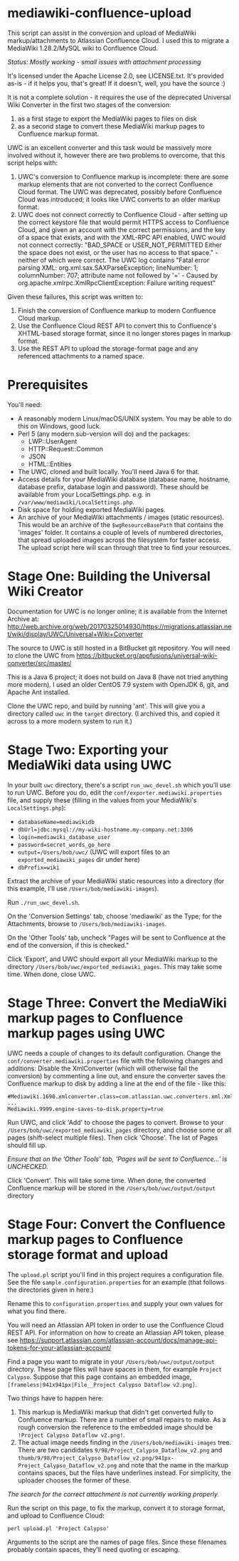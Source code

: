 # mediawiki-confluence-upload

This script can assist in the conversion and upload of MediaWiki markup/attachments to Atlassian
Confluence Cloud. I used this to migrate a MediaWiki 1.28.2/MySQL wiki to Confluence Cloud.

*Status: Mostly working - small issues with attachment processing*

It's licensed under the Apache License 2.0, see LICENSE.txt. It's provided as-is - if it helps you,
that's great! If it doesn't, well, you have the source :)

It is not a complete solution - it requires the use of the deprecated Universal Wiki Converter in
the first two stages of the conversion:
1) as a first stage to export the MediaWiki pages to files on disk
2) as a second stage to convert these MediaWiki markup pages to Confluence markup format.

UWC is an excellent converter and this task would be massively more involved without it, however
there are two problems to overcome, that this script helps with:
1) UWC's conversion to Confluence markup is incomplete: there are some markup elements that are 
   not converted to the correct Confluence Cloud format. The UWC was deprecated, possibly before
   Confluence Cloud was introduced; it looks like UWC converts to an older markup format.
2) UWC does not connect correctly to Confluence Cloud - after setting up the correct keystore file
   that would permit HTTPS access to Confluence Cloud, and given an account with the correct
   permissions, and the key of a space that exists, and with the XML-RPC API enabled, UWC would not
   connect correctly: "BAD_SPACE or USER_NOT_PERMITTED Either the space does not exist, or the user
   has no access to that space." - neither of which were correct. The UWC log contains "Fatal error 
   parsing XML: org.xml.sax.SAXParseException; lineNumber: 1; columnNumber: 707; attribute name not
   followed by '=' - Caused by org.apache.xmlrpc.XmlRpcClientException: Failure writing request"

Given these failures, this script was written to:
1) Finish the conversion of Confluence markup to modern Confluence Cloud markup.
2) Use the Confluence Cloud REST API to convert this to Confluence's XHTML-based storage
   format, since it no longer stores pages in markup format.
3) Use the REST API to upload the storage-format page and any referenced attachments to a named 
   space.

# Prerequisites
You'll need:
* A reasonably modern Linux/macOS/UNIX system. You may be able to do this on Windows, good luck.
* Perl 5 (any modern sub-version will do) and the packages:
  * LWP::UserAgent
  * HTTP::Request::Common
  * JSON
  * HTML::Entities
* The UWC, cloned and built locally. You'll need Java 6 for that.
* Access details for your MediaWiki database (database name, hostname, database prefix, database
  login and password). These should be available from your LocalSettings.php. e.g. in 
  `/var/www/mediawiki/LocalSettings.php`. 
* Disk space for holding exported MediaWiki pages.
* An archive of your MediaWiki attachments / images (static resources). This would be an archive
  of the `$wgResourceBasePath` that contains the 'images' folder. It contains a couple of levels of
  numbered directories, that spread uploaded images across the filesystem for faster access. The
  upload script here will scan through that tree to find your resources. 

# Stage One: Building the Universal Wiki Creator
Documentation for UWC is no longer online; it is available from the Internet Archive at:
http://web.archive.org/web/20170325014930/https://migrations.atlassian.net/wiki/display/UWC/Universal+Wiki+Converter

The source to UWC is still hosted in a BitBucket git repository. You will need to clone the UWC from
https://bitbucket.org/appfusions/universal-wiki-converter/src/master/

This is a Java 6 project; it does not build on Java 8 (have not tried anything more modern).
I used an older CentOS 7.9 system with OpenJDK 6, git, and Apache Ant installed.

Clone the UWC repo, and build by running 'ant'. This will give you a directory called `uwc` in the 
`target` directory. (I archived this, and copied it across to a more modern system to run it.)

# Stage Two: Exporting your MediaWiki data using UWC
In your built `uwc` directory, there's a script `run_uwc_devel.sh` which you'll use to run UWC. Before
you do, edit the `conf/exporter.mediawiki.properties` file, and supply these (filling in the values
from your MediaWiki's `LocalSettings.php`):
* `databaseName=mediawikidb`
* `dbUrl=jdbc:mysql://my-wiki-hostname.my-company.net:3306`
* `login=mediawiki_database_user`
* `password=secret_words_go_here`
* `output=/Users/bob/uwc/` (UWC will export files to an `exported_mediawiki_pages` dir under here)
* `dbPrefix=wiki`

Extract the archive of your MediaWiki static resources into a directory (for this example, I'll use
`/Users/bob/mediawiki-images`).

Run `./run_uwc_devel.sh`. 

On the 'Conversion Settings' tab, choose 'mediawiki' as the Type; for the Attachments, browse to
`/Users/bob/mediawiki-images`.

On the 'Other Tools' tab, uncheck "Pages will be sent to Confluence at the end of the conversion, if
this is checked."

Click 'Export', and UWC should export all your MediaWiki markup to the directory
`/Users/bob/uwc/exported_mediawiki_pages`. This may take some time. When done, close UWC.

# Stage Three: Convert the MediaWiki markup pages to Confluence markup pages using UWC
UWC needs a couple of changes to its default configuration. 
Change the `conf/converter.mediawiki.properties` file with the following changes and additions:
Disable the XmlConverter (which will otherwise fail the conversion) by commenting a line out, and
ensure the converter saves the Confluence markup to disk by adding a line at the end of the file - like this:
```
#Mediawiki.1690.xmlconverter.class=com.atlassian.uwc.converters.xml.XmlConverter
...
Mediawiki.9999.engine-saves-to-disk.property=true
```

Run UWC, and click 'Add' to choose the pages to convert. Browse to your `/Users/bob/uwc/exported_mediawiki_pages`
directory, and choose some or all pages (shift-select multiple files). Then click 'Choose'. The list
of Pages should fill up.

*Ensure that on the 'Other Tools' tab, 'Pages will be sent to Confluence...' is UNCHECKED.* 

Click 'Convert'. This will take some time. When done, the converted Confluence markup will be stored
in the `/Users/bob/uwc/output/output` directory

# Stage Four: Convert the Confluence markup pages to Confluence storage format and upload
The `upload.pl` script you'll find in this project requires a configuration file. See the file
`sample.configuration.properties` for an example (that follows the directories given in here.)

Rename this to `configuration.properties` and supply your own values for what you find there.

You will need an Atlassian API token in order to use the Confluence Cloud REST API.
For information on how to create an Atlassian API token, please see
https://support.atlassian.com/atlassian-account/docs/manage-api-tokens-for-your-atlassian-account/

Find a page you want to migrate in your `/Users/bob/uwc/output/output` directory. These page files
will have spaces in them, for example `Project Calypso`. Suppose that this page contains an embedded image,
`[frameless|941x941px|File__Project Calypso Dataflow v2.png]`.

Two things have to happen here:
1) This markup is MediaWiki markup that didn't get converted fully to Confluence markup. There are
   a number of small repairs to make. As a rough conversion the reference to the embedded image
   should be `!Project Calypso Dataflow v2.png!`.
3) The actual image needs finding in the `/Users/bob/mediawiki-images` tree. There are two candidates
   `9/98/Project_Calypso_Dataflow_v2.png` and `thumb/9/98/Project_Calypso_Dataflow_v2.png/941px-Project_Calypso_Dataflow_v2.png`
   and note that the name in the markup contains spaces, but the files have underlines instead. For
   simplicity, the uploader chooses the former of these. 

*The search for the correct attachment is not currently working properly.*

Run the script on this page, to fix the markup, convert it to storage format, and upload to Confluence Cloud:

`perl upload.pl 'Project Calypso'`

Arguments to the script are the names of page files. Since these filenames probably contain spaces,
they'll need quoting or escaping.
